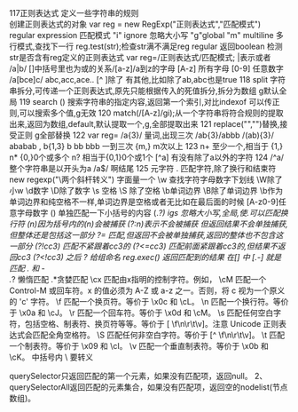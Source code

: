 

117正则表达式  定义一些字符串的规则  
创建正则表达式的对象 var reg = new RegExp("正则表达式","匹配模式")  regular expression
匹配模式 "i" ignore 忽略大小写    "g"global   "m" multiline 多行模式,查找下一行
reg.test(str);检查str满不满足reg  regular  返回boolean  检测str是否含有reg定义的正则表达式 
var reg=/正则表达式/匹配模式;  |表示或者 /a|b/  []中括号里也为或的关系/[a-z]/a到z的字母 
[A-z] 所有字母  [0-9] 任意数字    /a[bce]c/ abc,acc,ace..  [^ ]除了  有其他,比如除了ab,abc也是true
118 split 字符串拆分,可传递一个正则表达式,原先只能根据传入的死值拆分,拆分为数组  g默认全局
119 search () 搜索字符串的指定内容,返回第一个索引,对比indexof 可以传正则,可以搜索多个值,g无效
120 match(/[A-z]/gi);从一个字符串将符合规则的提取出来,返回为数组,default,默认提取一个,g,全部提取出来
121 replace("","")替换,接受正则  g全部替换
122 var reg= /a{3}/ 量词,出现三次 /ab{3}/abbb /(ab){3}/  ababab  , b{1,3}  b  bb bbb 一到三次 {m,} m次以上 
123 n+  至少一个,相当于 {1,}   n*  {0,}0个或多个  n?  相当于{0,1}0个或1个  [^a] 有没有除了a以外的字符
124 /^a/  整个字符串是以开头为a   /a$/ 啊结尾
125 元字符 . 匹配字符,除了换行和结束符  new regexp("\\两个斜杆转义")  字面量一个
\w 查找字符字母数字下划线  \W除了小w  \d数字   \D除了数字 \s  空格   \S 除了空格 \b单词边界  \B除了单词边界
\b作为单词边界和纯空格不一样,单词边界是空格或者无比如在最后面的时候   [A-z0-9]任意字母数字
() 单独匹配一下小括号的内容
(.*?)  igs 忽略大小写,全局,使.可以匹配换行符
(n)因为括号内的(n)会被捕获  (?:n)表示不会被捕获 但返回结果不会单独捕获,但整体还是包括这一部分
?= 匹配,但返回不会被单独捕获,返回的整体也不包含这一部分
(?!cc3)  匹配不紧跟着cc3的
(?<=cc3)  匹配前面紧跟着cc3的,但结果不返回cc3
(?<!cc3)  之后
?<haha> 给组命名
reg.exec()  返回匹配到的结果
在[] 中 [.-] 就是匹配 . 和 -  
.*? 懒惰匹配   .*贪婪匹配
\cx	匹配由x指明的控制字符。例如， \cM 匹配一个 Control-M 或回车符。x 的值必须为 A-Z 或 a-z 之一。否则，将 c 视为一个原义的 'c' 字符。
\f	匹配一个换页符。等价于 \x0c 和 \cL。
\n	匹配一个换行符。等价于 \x0a 和 \cJ。
\r	匹配一个回车符。等价于 \x0d 和 \cM。
\s	匹配任何空白字符，包括空格、制表符、换页符等等。等价于 [ \f\n\r\t\v]。注意 Unicode 正则表达式会匹配全角空格符。
\S	匹配任何非空白字符。等价于 [^ \f\n\r\t\v]。
\t	匹配一个制表符。等价于 \x09 和 \cI。
\v	匹配一个垂直制表符。等价于 \x0b 和 \cK。
中括号内 \\ 要转义

querySelector只返回匹配的第一个元素，如果没有匹配项，返回null。
2、querySelectorAll返回匹配的元素集合，如果没有匹配项，返回空的nodelist(节点数组)。





